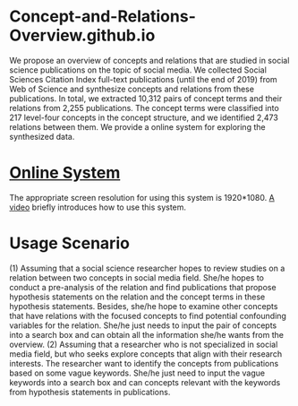 # Concept-and-Relations-Overview.github.io
We propose an overview of concepts and relations that are studied in social science publications on the topic of social media. We collected Social Sciences Citation Index full-text publications (until the end of 2019) from Web of Science and synthesize concepts and relations from these publications. In total, we extracted 10,312 pairs of concept terms and their relations from 2,255 publications. The concept terms were classified into 217 level-four concepts in the concept structure, and we identified 2,473 relations between them. We provide a online system for exploring the synthesized data.

# [Online System](https://concept-and-relations-overview.github.io/)
The appropriate screen resolution for using this system is 1920*1080. [A video](/static/Video.mp4) briefly introduces how to use this system.

# Usage Scenario
(1) Assuming that a social science researcher hopes to review studies on a relation between two concepts in social media field. She/he hopes to conduct a pre-analysis of the relation and find publications that propose hypothesis statements on the relation and the concept terms in these hypothesis statements. Besides, she/he hope to examine other concepts that have relations with the focused concepts to find potential confounding variables for the relation. She/he just needs to input the pair of concepts into a search box and can obtain all the information she/he wants from the overview. 
(2) Assuming that a researcher who is not specialized in social media field, but who seeks explore concepts that align with their research interests. The researcher want to identify the concepts from publications based on some vague keywords. She/he just need to input the vague keywords into a search box and can concepts relevant with the keywords from hypothesis statements in publications.
